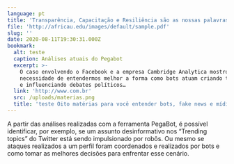 ```yaml
---
language: pt
title: 'Transparência, Capacitação e Resiliência são as nossas palavras-chaves'
file: 'http://africau.edu/images/default/sample.pdf'
slug: ''
date: 2020-08-11T19:30:31.000Z
bookmark:
  alt: teste
  caption: Análises atuais do Pegabot
  excerpt: >-
    O caso envolvendo o Facebook e a empresa Cambridge Analytica mostrou a
    necessidade de entendermos melhor a forma como bots atuam criando tendências
    e influenciando debates políticos…
  link: 'http://www.com.br'
  src: /uploads/materias.png
  title: 'teste Oito matérias para você entender bots, fake news e mídias sociais'
---
```

A partir das análises realizadas com a ferramenta PegaBot, é possível identificar, por exemplo, se um assunto desinformativo nos “Trending topics” do Twitter está sendo impulsionado por robôs. Ou mesmo se ataques realizados a um perfil foram coordenados e realizados por bots e como tomar as melhores decisões para enfrentar esse cenário.
